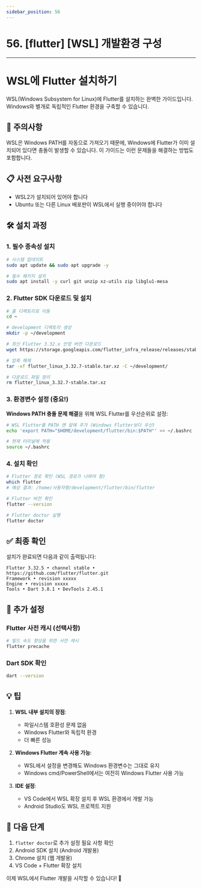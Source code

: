 ```yaml
---
sidebar_position: 56
---
```


# 56. [flutter] [WSL] 개발환경 구성
---

# WSL에 Flutter 설치하기

WSL(Windows Subsystem for Linux)에 Flutter를 설치하는 완벽한 가이드입니다. Windows와 별개로 독립적인 Flutter 환경을 구축할 수 있습니다.

## 🚨 주의사항

WSL은 Windows PATH를 자동으로 가져오기 때문에, Windows에 Flutter가 이미 설치되어 있다면 충돌이 발생할 수 있습니다. 이 가이드는 이런 문제들을 해결하는 방법도 포함합니다.

## 📋 사전 요구사항

- WSL2가 설치되어 있어야 합니다
- Ubuntu 또는 다른 Linux 배포판이 WSL에서 실행 중이어야 합니다

## 🛠️ 설치 과정

### 1. 필수 종속성 설치

```bash
# 시스템 업데이트
sudo apt update && sudo apt upgrade -y

# 필수 패키지 설치
sudo apt install -y curl git unzip xz-utils zip libglu1-mesa
```

### 2. Flutter SDK 다운로드 및 설치

```bash
# 홈 디렉토리로 이동
cd ~

# development 디렉토리 생성
mkdir -p ~/development

# 최신 Flutter 3.32.x 안정 버전 다운로드
wget https://storage.googleapis.com/flutter_infra_release/releases/stable/linux/flutter_linux_3.32.7-stable.tar.xz

# 압축 해제
tar -xf flutter_linux_3.32.7-stable.tar.xz -C ~/development/

# 다운로드 파일 정리
rm flutter_linux_3.32.7-stable.tar.xz
```

### 3. 환경변수 설정 (중요!)

**Windows PATH 충돌 문제 해결**을 위해 WSL Flutter를 우선순위로 설정:

```bash
# WSL Flutter를 PATH 맨 앞에 추가 (Windows Flutter보다 우선)
echo 'export PATH="$HOME/development/flutter/bin:$PATH"' >> ~/.bashrc

# 현재 터미널에 적용
source ~/.bashrc
```

### 4. 설치 확인

```bash
# Flutter 경로 확인 (WSL 경로가 나와야 함)
which flutter
# 예상 결과: /home/사용자명/development/flutter/bin/flutter

# Flutter 버전 확인
flutter --version

# Flutter doctor 실행
flutter doctor
```

## ✅ 최종 확인

설치가 완료되면 다음과 같이 출력됩니다:

```
Flutter 3.32.5 • channel stable • https://github.com/flutter/flutter.git
Framework • revision xxxxx
Engine • revision xxxxx  
Tools • Dart 3.8.1 • DevTools 2.45.1
```

## 🎯 추가 설정

### Flutter 사전 캐시 (선택사항)
```bash
# 빌드 속도 향상을 위한 사전 캐시
flutter precache
```

### Dart SDK 확인
```bash
dart --version
```

## 💡 팁

1. **WSL 내부 설치의 장점**:
   - 파일시스템 호환성 문제 없음
   - Windows Flutter와 독립적 환경
   - 더 빠른 성능

2. **Windows Flutter 계속 사용 가능**:
   - WSL에서 설정을 변경해도 Windows 환경변수는 그대로 유지
   - Windows cmd/PowerShell에서는 여전히 Windows Flutter 사용 가능

3. **IDE 설정**:
   - VS Code에서 WSL 확장 설치 후 WSL 환경에서 개발 가능
   - Android Studio도 WSL 프로젝트 지원

## 🚀 다음 단계

1. `flutter doctor`로 추가 설정 필요 사항 확인
2. Android SDK 설치 (Android 개발용)
3. Chrome 설치 (웹 개발용)
4. VS Code + Flutter 확장 설치

이제 WSL에서 Flutter 개발을 시작할 수 있습니다! 🎉